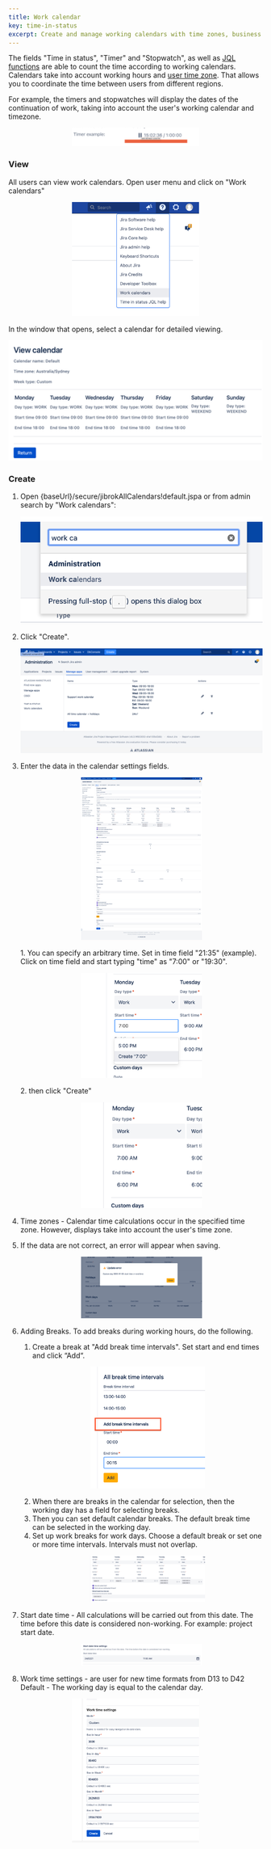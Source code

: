 ```yaml
---
title: Work calendar
key: time-in-status
excerpt: Create and manage working calendars with time zones, business hours, breaks, and holidays for accurate time tracking calculations in Time in Status fields.
---
```


The fields "Time in status", "Timer" and "Stopwatch", as well as [JQL functions](/docs/time-in-status/user-help-info/) are able to count the time according to working calendars.
Calendars take into account working hours and [user time zone](https://docs.oracle.com/javase/8/docs/api/java/time/ZonedDateTime.html). That allows you to coordinate the time between users from different regions.

For example, the timers and stopwatches will display the dates of the continuation of work, taking into account the user's working calendar and timezone. <br>
<p style="text-align: center;"><a href="/uploads/time-in-status/work-calendar/timer-example.png"><img src="/uploads/time-in-status/work-calendar/timer-example.png" style="width:50%" loading="lazy"></a></p>


### View ###
All users can view work calendars.
Open user menu and click on "Work calendars"
<p style="text-align: center;"><a href="/uploads/time-in-status/user-help-info/work-calendars.png"><img src="/uploads/time-in-status/user-help-info/work-calendars.png" style="width:50%" loading="lazy"></a></p>

In the window that opens, select a calendar for detailed viewing.<br>
<p style="text-align: center;"><a href="/uploads/time-in-status/work-calendar/view.png"><img src="/uploads/time-in-status/work-calendar/view.png" style="width:100%" loading="lazy"></a></p>

### Create ### 

1. Open {baseUrl}/secure/jibrokAllCalendars!default.jspa or from admin search by "Work calendars":<br>
   <p style="text-align: center;"><a href="/uploads/time-in-status/work-calendar/admin-search.png"><img src="/uploads/time-in-status/work-calendar/admin-search.png" style="width:100%" loading="lazy"></a></p>
2. Click "Сreate".<br>
   <p style="text-align: center;"><a href="/uploads/time-in-status/work-calendar/all.png"><img src="/uploads/time-in-status/work-calendar/all.png" style="width:100%" loading="lazy"></a></p>
3. Enter the data in the calendar settings fields.<br>
   <p style="text-align: center;"><a href="/uploads/time-in-status/work-calendar/create.png"><img src="/uploads/time-in-status/work-calendar/create.png" style="width:50%" loading="lazy"></a></p>
    1. You can specify an arbitrary time. Set in time field "21:35" (example). Click on time field and start typing "time" as "7:00" or "19:30".<br>
       <p style="text-align: center;"><a href="/uploads/time-in-status/work-calendar/set-time.png"><img src="/uploads/time-in-status/work-calendar/set-time.png" style="width:50%" loading="lazy"></a></p>
    2. then click "Create"<br>
       <p style="text-align: center;"><a href="/uploads/time-in-status/work-calendar/set-time2.png"><img src="/uploads/time-in-status/work-calendar/set-time2.png" style="width:50%" loading="lazy"></a></p>
4. Time zones - Calendar time calculations occur in the specified time zone. However, displays take into account the user's time zone.
5. If the data are not correct, an error will appear when saving.<br>
   <p style="text-align: center;"><a href="/uploads/time-in-status/work-calendar/validation.png"><img src="/uploads/time-in-status/work-calendar/validation.png" style="width:50%" loading="lazy"></a></p>
   
6. Adding Breaks. To add breaks during working hours, do the following.
   1. Create a break at "Add break time intervals". Set start and end times and click “Add“.<br>
      <p style="text-align: center;"><a href="/uploads/time-in-status/work-calendar/break-time.png"><img src="/uploads/time-in-status/work-calendar/break-time.png" style="width:50%" loading="lazy"></a></p>
   2. When there are breaks in the calendar for selection, then the working day has a field for selecting breaks.
   3. Then you can set default calendar breaks. The default break time can be selected in the working day.
   4. Set up work breaks for work days. Choose a default break or set one or more time intervals. Intervals must not overlap.<br>
      <p style="text-align: center;"><a href="/uploads/time-in-status/work-calendar/break-time2.png"><img src="/uploads/time-in-status/work-calendar/break-time2.png" style="width:50%" loading="lazy"></a></p>
   

7. Start date time - All calculations will be carried out from this date. The time before this date is considered non-working. For example: project start date.
   <p style="text-align: center;"><a href="/uploads/time-in-status/work-calendar/start-date-time.png"><img src="/uploads/time-in-status/work-calendar/start-date-time.png" style="width:50%" loading="lazy"></a></p>


8.  Work time settings - are user for new time formats from D13 to D42
   Default - The working day is equal to the calendar day.<br>
   <p style="text-align: center;"><a href="/uploads/time-in-status/work-calendar/time-settings.png"><img src="/uploads/time-in-status/work-calendar/time-settings.png" style="width:50%" loading="lazy"></a></p>
